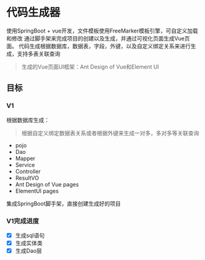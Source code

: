 # 代码生成器
使用SpringBoot + vue开发，文件模板使用FreeMarker模板引擎，可自定义加载和修改
通过脚手架来完成项目的创建以及生成，并通过可视化页面生成Vue页面。
代码生成根据数据库，数据表，字段，外键，以及自定义绑定关系来进行生成，支持多表关联查询

> 生成的Vue页面UI框架：Ant Design of Vue和Element UI

## 目标
### V1 
根据数据库生成：
> 根据自定义绑定数据表关系或者根据外键来生成一对多，多对多等关联查询
- pojo
- Dao
- Mapper
- Service
- Controller
- ResultVO
- Ant Design of Vue pages
- ElementUI pages
 
集成SpringBoot脚手架，直接创建生成好的项目

### V1完成进度
- [x] 生成sql语句
- [x] 生成实体类
- [x] 生成Dao层
